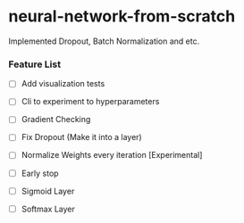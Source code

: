 # neural-network-from-scratch

Implemented Dropout, Batch Normalization and etc.


### Feature List
- [ ] Add visualization tests
- [ ] Cli to experiment to hyperparameters
- [ ] Gradient Checking
- [ ] Fix Dropout (Make it into a layer) 
- [ ] Normalize Weights every iteration [Experimental]
- [ ] Early stop 
- [ ] Sigmoid Layer
- [ ] Softmax Layer

